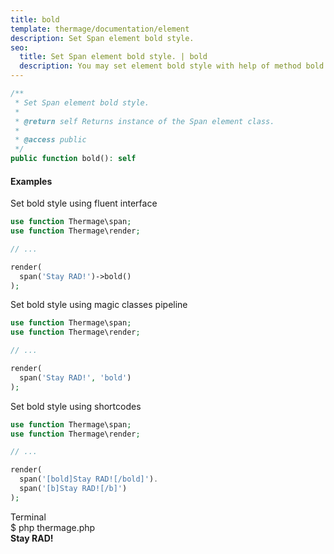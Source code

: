 ```yaml
---
title: bold
template: thermage/documentation/element
description: Set Span element bold style.
seo:
  title: Set Span element bold style. | bold
  description: You may set element bold style with help of method bold
---
```


```php
/**
 * Set Span element bold style.
 *
 * @return self Returns instance of the Span element class.
 *
 * @access public
 */
public function bold(): self
```

#### Examples

Set bold style using fluent interface
```php
use function Thermage\span;
use function Thermage\render;

// ...

render( 
  span('Stay RAD!')->bold()
);
```

Set bold style using magic classes pipeline
```php
use function Thermage\span;
use function Thermage\render;

// ...

render( 
  span('Stay RAD!', 'bold')
);
```

Set bold style using shortcodes
```php 
use function Thermage\span;
use function Thermage\render;

// ...

render( 
  span('[bold]Stay RAD![/bold]').
  span('[b]Stay RAD![/b]')
);
```

<div class="terminal">
  <div class="terminal-header">Terminal</div>
  <div class="terminal-body">
    <div class="terminal-command">$ php thermage.php</div>
    <div class="el-div" style="font-weight: bold;">Stay RAD!</div>
  </div>
</div>